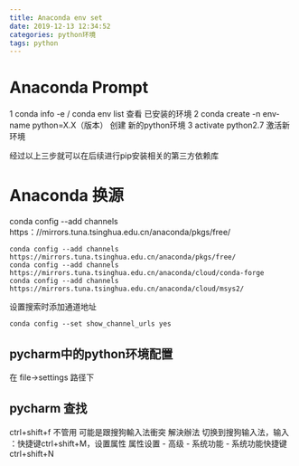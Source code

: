 ```yaml
---
title: Anaconda env set
date: 2019-12-13 12:34:52
categories: python环境
tags: python
---
```

# Anaconda Prompt

1 conda info -e / conda env list
 查看 已安装的环境
2 conda create -n env-name python=X.X（版本）
创建 新的python环境
3 activate python2.7
激活新环境
 
经过以上三步就可以在后续进行pip安装相关的第三方依赖库
# Anaconda 换源
conda config --add channels https：//mirrors.tuna.tsinghua.edu.cn/anaconda/pkgs/free/
```
conda config --add channels https://mirrors.tuna.tsinghua.edu.cn/anaconda/pkgs/free/
conda config --add channels https://mirrors.tuna.tsinghua.edu.cn/anaconda/cloud/conda-forge 
conda config --add channels https://mirrors.tuna.tsinghua.edu.cn/anaconda/cloud/msys2/
```
设置搜索时添加通道地址
```
conda config --set show_channel_urls yes
```
## pycharm中的python环境配置

在 file->settings 路径下

## pycharm 查找
ctrl+shift+f 不管用 可能是跟搜狗輸入法衝突
解決辦法
切换到搜狗输入法，输入 ：快捷键ctrl+shift+M，设置属性 
 属性设置 - 高级 - 系统功能 - 系统功能快捷键
ctrl+shift+N